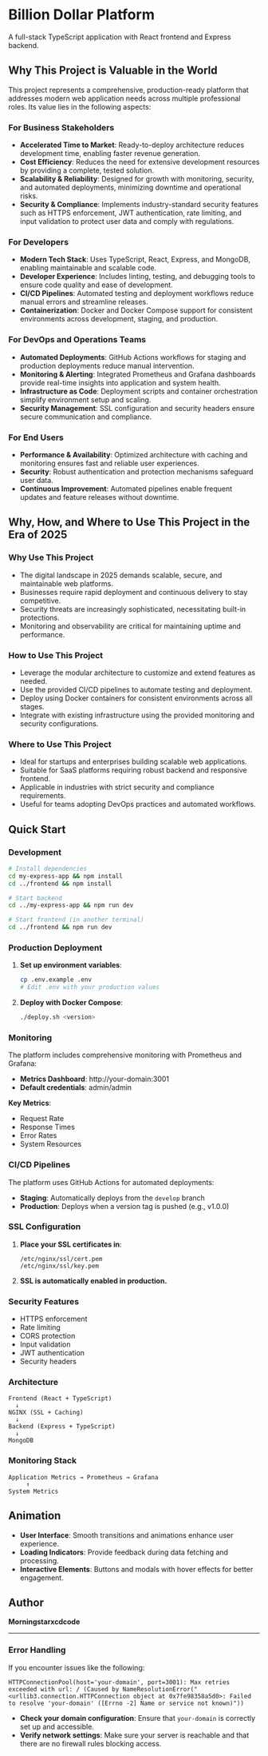 # Billion Dollar Platform

A full-stack TypeScript application with React frontend and Express backend.

## Why This Project is Valuable in the World

This project represents a comprehensive, production-ready platform that addresses modern web application needs across multiple professional roles. Its value lies in the following aspects:

### For Business Stakeholders
- **Accelerated Time to Market**: Ready-to-deploy architecture reduces development time, enabling faster revenue generation.
- **Cost Efficiency**: Reduces the need for extensive development resources by providing a complete, tested solution.
- **Scalability & Reliability**: Designed for growth with monitoring, security, and automated deployments, minimizing downtime and operational risks.
- **Security & Compliance**: Implements industry-standard security features such as HTTPS enforcement, JWT authentication, rate limiting, and input validation to protect user data and comply with regulations.

### For Developers
- **Modern Tech Stack**: Uses TypeScript, React, Express, and MongoDB, enabling maintainable and scalable code.
- **Developer Experience**: Includes linting, testing, and debugging tools to ensure code quality and ease of development.
- **CI/CD Pipelines**: Automated testing and deployment workflows reduce manual errors and streamline releases.
- **Containerization**: Docker and Docker Compose support for consistent environments across development, staging, and production.

### For DevOps and Operations Teams
- **Automated Deployments**: GitHub Actions workflows for staging and production deployments reduce manual intervention.
- **Monitoring & Alerting**: Integrated Prometheus and Grafana dashboards provide real-time insights into application and system health.
- **Infrastructure as Code**: Deployment scripts and container orchestration simplify environment setup and scaling.
- **Security Management**: SSL configuration and security headers ensure secure communication and compliance.

### For End Users
- **Performance & Availability**: Optimized architecture with caching and monitoring ensures fast and reliable user experiences.
- **Security**: Robust authentication and protection mechanisms safeguard user data.
- **Continuous Improvement**: Automated pipelines enable frequent updates and feature releases without downtime.

## Why, How, and Where to Use This Project in the Era of 2025

### Why Use This Project
- The digital landscape in 2025 demands scalable, secure, and maintainable web platforms.
- Businesses require rapid deployment and continuous delivery to stay competitive.
- Security threats are increasingly sophisticated, necessitating built-in protections.
- Monitoring and observability are critical for maintaining uptime and performance.

### How to Use This Project
- Leverage the modular architecture to customize and extend features as needed.
- Use the provided CI/CD pipelines to automate testing and deployment.
- Deploy using Docker containers for consistent environments across all stages.
- Integrate with existing infrastructure using the provided monitoring and security configurations.

### Where to Use This Project
- Ideal for startups and enterprises building scalable web applications.
- Suitable for SaaS platforms requiring robust backend and responsive frontend.
- Applicable in industries with strict security and compliance requirements.
- Useful for teams adopting DevOps practices and automated workflows.

## Quick Start

### Development
```bash
# Install dependencies
cd my-express-app && npm install
cd ../frontend && npm install

# Start backend
cd ../my-express-app && npm run dev

# Start frontend (in another terminal)
cd ../frontend && npm run dev
```

### Production Deployment

1. **Set up environment variables**:
   ```bash
   cp .env.example .env
   # Edit .env with your production values
   ```

2. **Deploy with Docker Compose**:
   ```bash
   ./deploy.sh <version>
   ```

### Monitoring

The platform includes comprehensive monitoring with Prometheus and Grafana:

- **Metrics Dashboard**: http://your-domain:3001
- **Default credentials**: admin/admin

**Key Metrics**:
- Request Rate
- Response Times
- Error Rates
- System Resources

### CI/CD Pipelines

The platform uses GitHub Actions for automated deployments:

- **Staging**: Automatically deploys from the `develop` branch
- **Production**: Deploys when a version tag is pushed (e.g., v1.0.0)

### SSL Configuration

1. **Place your SSL certificates in**:
   ```
   /etc/nginx/ssl/cert.pem
   /etc/nginx/ssl/key.pem
   ```

2. **SSL is automatically enabled in production.**

### Security Features

- HTTPS enforcement
- Rate limiting
- CORS protection
- Input validation
- JWT authentication
- Security headers

### Architecture

```
Frontend (React + TypeScript)
  ↓
NGINX (SSL + Caching)
  ↓
Backend (Express + TypeScript)
  ↓
MongoDB
```

### Monitoring Stack

```
Application Metrics → Prometheus → Grafana
     ↑
System Metrics
```

## Animation

- **User  Interface**: Smooth transitions and animations enhance user experience.
- **Loading Indicators**: Provide feedback during data fetching and processing.
- **Interactive Elements**: Buttons and modals with hover effects for better engagement.

## Author

**Morningstarxcdcode**

---

### Error Handling

If you encounter issues like the following:

```
HTTPConnectionPool(host='your-domain', port=3001): Max retries exceeded with url: / (Caused by NameResolutionError("<urllib3.connection.HTTPConnection object at 0x7fe98358a5d0>: Failed to resolve 'your-domain' ([Errno -2] Name or service not known)"))
```

- **Check your domain configuration**: Ensure that `your-domain` is correctly set up and accessible.
- **Verify network settings**: Make sure your server is reachable and that there are no firewall rules blocking access.